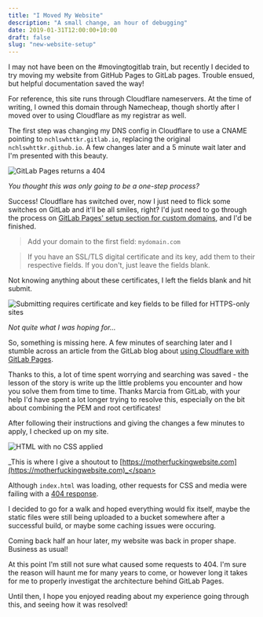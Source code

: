 ```yaml
---
title: "I Moved My Website"
description: "A small change, an hour of debugging"
date: 2019-01-31T12:00:00+10:00
draft: false
slug: "new-website-setup"
---
```


I may not have been on the #movingtogitlab train, but recently I decided to try moving my website from GitHub Pages to GitLab pages. Trouble ensued, but helpful documentation saved the way!

<!--more-->

For reference, this site runs through Cloudflare nameservers. At the time of writing, I owned this domain through Namecheap, though shortly after I moved over to using Cloudflare as my registrar as well.

The first step was changing my DNS config in Cloudflare to use a CNAME pointing to `nchlswhttkr.gitlab.io`, replacing the original `nchlswhttkr.github.io`. A few changes later and a 5 minute wait later and I'm presented with this beauty.

![GitLab Pages returns a 404](/media/blog/i-moved-my-website/the-classic-404.png)

<span>_You thought this was only going to be a one-step process?_</span>

Success! Cloudflare has switched over, now I just need to flick some switches on GitLab and it'll be all smiles, right? I'd just need to go through the process on [GitLab Pages' setup section for custom domains](https://about.gitlab.com/2016/04/07/gitlab-pages-setup#custom-domains), and I'd be finished.

> Add your domain to the first field: `mydomain.com`

> If you have an SSL/TLS digital certificate and its key, add them to their respective fields. If you don't, just leave the fields blank.

Not knowing anything about these certificates, I left the fields blank and hit submit.

![Submitting requires certificate and key fields to be filled for HTTPS-only sites](/media/blog/i-moved-my-website/you-need-keys.png)

<span>_Not quite what I was hoping for..._</span>

So, something is missing here. A few minutes of searching later and I stumble across an article from the GitLab blog about [using Cloudflare with GitLab Pages](https://about.gitlab.com/2017/02/07/setting-up-gitlab-pages-with-cloudflare-certificates).

Thanks to this, a lot of time spent worrying and searching was saved - the lesson of the story is write up the little problems you encounter and how you solve them from time to time. Thanks Marcia from GitLab, with your help I'd have spent a lot longer trying to resolve this, especially on the bit about combining the PEM and root certificates!

After following their instructions and giving the changes a few minutes to apply, I checked up on my site.

![HTML with no CSS applied](/media/blog/i-moved-my-website/css-not-required.png)

<span>_This is where I give a shoutout to [https://motherfuckingwebsite.com](https://motherfuckingwebsite.com)_</span>

Although `index.html` was loading, other requests for CSS and media were failing with a [404 response](https://httpstatusdogs.com/404).

I decided to go for a walk and hoped everything would fix itself, maybe the static files were still being uploaded to a bucket somewhere after a successful build, or maybe some caching issues were occuring.

Coming back half an hour later, my website was back in proper shape. Business as usual!

At this point I'm still not sure what caused some requests to 404. I'm sure the reason will haunt me for many years to come, or however long it takes for me to properly investigat the architecture behind GitLab Pages.

Until then, I hope you enjoyed reading about my experience going through this, and seeing how it was resolved!
